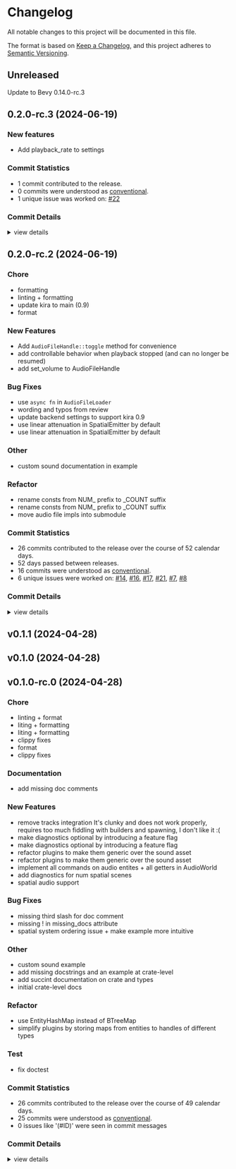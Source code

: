 # Changelog

All notable changes to this project will be documented in this file.

The format is based on [Keep a Changelog](https://keepachangelog.com/en/1.0.0/),
and this project adheres to [Semantic Versioning](https://semver.org/spec/v2.0.0.html).

## Unreleased

Update to Bevy 0.14.0-rc.3

## 0.2.0-rc.3 (2024-06-19)

### New features

- Add playback_rate to settings

### Commit Statistics

<csr-read-only-do-not-edit/>

 - 1 commit contributed to the release.
 - 0 commits were understood as [conventional](https://www.conventionalcommits.org).
 - 1 unique issue was worked on: [#22](https://github.com/SolarLiner/bevy-kira-components/issues/22)

### Commit Details

<csr-read-only-do-not-edit/>

<details><summary>view details</summary>

 * **[#22](https://github.com/SolarLiner/bevy-kira-components/issues/22)**
    - Add playback_rate to settings ([`a9bbbd1`](https://github.com/SolarLiner/bevy-kira-components/commit/a9bbbd197a46eb93bac183fd885fa10f9b371825))
</details>

## 0.2.0-rc.2 (2024-06-19)

<csr-id-fd0f1abb37698fb9f5bba94370378fa3083c17c2/>
<csr-id-54d0eeaf839e7215afb0d1f579440551c48e2a62/>
<csr-id-743a7622a259ade966331f125b3bace501f808da/>
<csr-id-359093ac9e1e6e2f0151cfb99613bb6eadacbabd/>
<csr-id-8f3087cf9a1094cc13c472c82ec7c77fda191cbc/>
<csr-id-d7579f2ab70e609c111bd4ffd6d3bba91f47b064/>
<csr-id-5a0e9278eae2a1c7c76f81647d494267afafc51f/>
<csr-id-2f45da39069e15f1a790572b085c346027b966c6/>

### Chore

 - <csr-id-fd0f1abb37698fb9f5bba94370378fa3083c17c2/> formatting
 - <csr-id-54d0eeaf839e7215afb0d1f579440551c48e2a62/> linting + formatting
 - <csr-id-743a7622a259ade966331f125b3bace501f808da/> update kira to main (0.9)
 - <csr-id-359093ac9e1e6e2f0151cfb99613bb6eadacbabd/> format

### New Features

 - <csr-id-bd71d8ea1d6719e9adda6c9a2ff0c32650a556c8/> Add `AudioFileHandle::toggle` method for convenience
 - <csr-id-3e52e51077f53f6f47e6ccced4e2882cc3218b3b/> add controllable behavior when playback stopped (and can no longer be resumed)
 - <csr-id-c4357184aa9cf17a32da0d103690d5379bae3c2c/> add set_volume to AudioFileHandle

### Bug Fixes

 - <csr-id-66ebc2312d6420b6941070c5e9a4ebae838ff794/> use `async fn` in `AudioFileLoader`
 - <csr-id-6bb722bb3a62e483efdca6b6bac9f0288fa6827c/> wording and typos from review
 - <csr-id-1718ec4dd076368b63e118edb9e6ec06fb41e607/> update backend settings to support kira 0.9
 - <csr-id-ad090adabafcc33d7e2bb5eeaa044adcca4e3b04/> use linear attenuation in SpatialEmitter by default
 - <csr-id-ee89f202ab401f12053945723aa528875f123025/> use linear attenuation in SpatialEmitter by default

### Other

 - <csr-id-8f3087cf9a1094cc13c472c82ec7c77fda191cbc/> custom sound documentation in example

### Refactor

 - <csr-id-d7579f2ab70e609c111bd4ffd6d3bba91f47b064/> rename consts from NUM_ prefix to _COUNT suffix
 - <csr-id-5a0e9278eae2a1c7c76f81647d494267afafc51f/> rename consts from NUM_ prefix to _COUNT suffix
 - <csr-id-2f45da39069e15f1a790572b085c346027b966c6/> move audio file impls into submodule

### Commit Statistics

<csr-read-only-do-not-edit/>

 - 26 commits contributed to the release over the course of 52 calendar days.
 - 52 days passed between releases.
 - 16 commits were understood as [conventional](https://www.conventionalcommits.org).
 - 6 unique issues were worked on: [#14](https://github.com/SolarLiner/bevy-kira-components/issues/14), [#16](https://github.com/SolarLiner/bevy-kira-components/issues/16), [#17](https://github.com/SolarLiner/bevy-kira-components/issues/17), [#21](https://github.com/SolarLiner/bevy-kira-components/issues/21), [#7](https://github.com/SolarLiner/bevy-kira-components/issues/7), [#8](https://github.com/SolarLiner/bevy-kira-components/issues/8)

### Commit Details

<csr-read-only-do-not-edit/>

<details><summary>view details</summary>

 * **[#14](https://github.com/SolarLiner/bevy-kira-components/issues/14)**
    - Add `AudioFileHandle::toggle` convenience method ([`1932421`](https://github.com/SolarLiner/bevy-kira-components/commit/19324217be7cfd74696b12ef8860eaa7f5d2c0c2))
 * **[#16](https://github.com/SolarLiner/bevy-kira-components/issues/16)**
    - Remove `Result<(), E>` from the API ([`93e56f1`](https://github.com/SolarLiner/bevy-kira-components/commit/93e56f18f1ca7b8db54416882d2a674ecad0a8f0))
 * **[#17](https://github.com/SolarLiner/bevy-kira-components/issues/17)**
    - Recreate `audio` and `decodable/custom_sound` examples from `bevy_audio` ([`81b696a`](https://github.com/SolarLiner/bevy-kira-components/commit/81b696a334c33a56f78bcb63c8de7d62fd67e931))
 * **[#21](https://github.com/SolarLiner/bevy-kira-components/issues/21)**
    - Update to Bevy 0.14.0-rc.2 ([`32068fe`](https://github.com/SolarLiner/bevy-kira-components/commit/32068fe39348b4b2f3e011c3a69e3e6573a5f480))
 * **[#7](https://github.com/SolarLiner/bevy-kira-components/issues/7)**
    - Rename consts from NUM_ prefix to _COUNT suffix ([`d7579f2`](https://github.com/SolarLiner/bevy-kira-components/commit/d7579f2ab70e609c111bd4ffd6d3bba91f47b064))
 * **[#8](https://github.com/SolarLiner/bevy-kira-components/issues/8)**
    - Use linear attenuation in SpatialEmitter by default ([`ad090ad`](https://github.com/SolarLiner/bevy-kira-components/commit/ad090adabafcc33d7e2bb5eeaa044adcca4e3b04))
 * **Uncategorized**
    - Add playback_rate to settings ([`4ea4855`](https://github.com/SolarLiner/bevy-kira-components/commit/4ea4855f0cc13353bb605bddeb9fd4e574941274))
    - Use `async fn` in `AudioFileLoader` ([`66ebc23`](https://github.com/SolarLiner/bevy-kira-components/commit/66ebc2312d6420b6941070c5e9a4ebae838ff794))
    - Formatting ([`fd0f1ab`](https://github.com/SolarLiner/bevy-kira-components/commit/fd0f1abb37698fb9f5bba94370378fa3083c17c2))
    - Custom sound documentation in example ([`8f3087c`](https://github.com/SolarLiner/bevy-kira-components/commit/8f3087cf9a1094cc13c472c82ec7c77fda191cbc))
    - Wording and typos from review ([`6bb722b`](https://github.com/SolarLiner/bevy-kira-components/commit/6bb722bb3a62e483efdca6b6bac9f0288fa6827c))
    - Linting + formatting ([`54d0eea`](https://github.com/SolarLiner/bevy-kira-components/commit/54d0eeaf839e7215afb0d1f579440551c48e2a62))
    - Update backend settings to support kira 0.9 ([`1718ec4`](https://github.com/SolarLiner/bevy-kira-components/commit/1718ec4dd076368b63e118edb9e6ec06fb41e607))
    - Update kira to main (0.9) ([`743a762`](https://github.com/SolarLiner/bevy-kira-components/commit/743a7622a259ade966331f125b3bace501f808da))
    - Format ([`359093a`](https://github.com/SolarLiner/bevy-kira-components/commit/359093ac9e1e6e2f0151cfb99613bb6eadacbabd))
    - Add `AudioFileHandle::toggle` method for convenience ([`bd71d8e`](https://github.com/SolarLiner/bevy-kira-components/commit/bd71d8ea1d6719e9adda6c9a2ff0c32650a556c8))
    - Update src/spatial.rs ([`00be819`](https://github.com/SolarLiner/bevy-kira-components/commit/00be819acdf29dd7eae05063ab6c7c1bd3ce2403))
    - Use linear attenuation in SpatialEmitter by default ([`ee89f20`](https://github.com/SolarLiner/bevy-kira-components/commit/ee89f202ab401f12053945723aa528875f123025))
    - Rename consts from NUM_ prefix to _COUNT suffix ([`5a0e927`](https://github.com/SolarLiner/bevy-kira-components/commit/5a0e9278eae2a1c7c76f81647d494267afafc51f))
    - Merge pull request #9 from GitGhillie/audio-control-example ([`184780c`](https://github.com/SolarLiner/bevy-kira-components/commit/184780c7e986eb727f1ef3cac0c2e26f11bce535))
    - No_run on doc example ([`de68f8b`](https://github.com/SolarLiner/bevy-kira-components/commit/de68f8b173439eeb3837f314995c8d37ac4a207c))
    - :chore: formatting ([`f028768`](https://github.com/SolarLiner/bevy-kira-components/commit/f028768bb668735b3b183c5572241ceaf588f45f))
    - Add controllable behavior when playback stopped (and can no longer be resumed) ([`3e52e51`](https://github.com/SolarLiner/bevy-kira-components/commit/3e52e51077f53f6f47e6ccced4e2882cc3218b3b))
    - Move audio file impls into submodule ([`2f45da3`](https://github.com/SolarLiner/bevy-kira-components/commit/2f45da39069e15f1a790572b085c346027b966c6))
    - Add set_volume to AudioFileHandle ([`c435718`](https://github.com/SolarLiner/bevy-kira-components/commit/c4357184aa9cf17a32da0d103690d5379bae3c2c))
    - Merge pull request #3 from SolarLiner/release/0.1.1 ([`c67b5e8`](https://github.com/SolarLiner/bevy-kira-components/commit/c67b5e8866ffc47d3f4dcff841383d050d83a04f))
</details>

## v0.1.1 (2024-04-28)

## v0.1.0 (2024-04-28)

## v0.1.0-rc.0 (2024-04-28)

<csr-id-b6e64ddea63a51254ed4f02d2b6127b8b1035bfe/>
<csr-id-64a30935c5875f213d76ab70e1357f0352602d5b/>
<csr-id-70fbdded7a3e66031425c69bccc5adf71d700db4/>
<csr-id-6f91bc8af5a099917ec45b4614aa3fbfd8260ac0/>
<csr-id-ad7dbf94352b4537fcf3a62fc0448edc0bd10770/>
<csr-id-a2f3a979cda9c171782f877bc2681beb6bb12c57/>
<csr-id-415970c56598b36e0c5701578b4308fe3ccac4d9/>
<csr-id-bdf1bce6bd58280199e795d818b701a07b537e08/>
<csr-id-74924f76ff38c9cef5960a5800d7db0a59ceeaf0/>
<csr-id-e65b6e853bd31aac94a089bd8276d8b2fdc2b509/>
<csr-id-e4777a76c8442eb6fb3b935585ac8bd34f1543f0/>
<csr-id-953647b94863fd01436a13a46ed18f39a54e02ba/>
<csr-id-8b818f1de215c53e8ba5f79147608e529a2ee163/>

### Chore

 - <csr-id-b6e64ddea63a51254ed4f02d2b6127b8b1035bfe/> linting + format
 - <csr-id-64a30935c5875f213d76ab70e1357f0352602d5b/> liting + formatting
 - <csr-id-70fbdded7a3e66031425c69bccc5adf71d700db4/> liting + formatting
 - <csr-id-6f91bc8af5a099917ec45b4614aa3fbfd8260ac0/> clippy fixes
 - <csr-id-ad7dbf94352b4537fcf3a62fc0448edc0bd10770/> format
 - <csr-id-a2f3a979cda9c171782f877bc2681beb6bb12c57/> clippy fixes

### Documentation

 - <csr-id-a0a530c39929b8e3efcf8303911eb71c42e47589/> add missing doc comments

### New Features

 - <csr-id-3864d282a56dbe41ccc932bfd48dae479c2464e8/> remove tracks integration
   It's clunky and does not work properly, requires too much fiddling with builders and spawning, I don't like it :(
 - <csr-id-7ccaed59e698c0d7573d39e217f1dac4d1b1f52a/> make diagnostics optional by introducing a feature flag
 - <csr-id-40a9cf8e41eb79d58a162a6b017df4c6212313fa/> make diagnostics optional by introducing a feature flag
 - <csr-id-448694d5d446c852f4eaa688cc36cd78ba925b2b/> refactor plugins to make them generic over the sound asset
 - <csr-id-d54b649295617dbd625f22d978d6644d77b6b5da/> refactor plugins to make them generic over the sound asset
 - <csr-id-9cf11ce23b54ece421e8b9c699861f193da69085/> implement all commands on audio entites + all getters in AudioWorld
 - <csr-id-f2cddf07e947ed3551e6d304bf498b9a46520379/> add diagnostics for num spatial scenes
 - <csr-id-710c788e2d84673dc8886f931987b1c0094a9df6/> spatial audio support

### Bug Fixes

 - <csr-id-aba6fc83005e6ae5b384dd89740ab57bc0cb3b55/> missing third slash for doc comment
 - <csr-id-a8e2b69e33dee886e9262302abaa127c2dcc2b2b/> missing ! in missing_docs attribute
 - <csr-id-1b361488f66b5b5c1ecc52133298c8018547dd13/> spatial system ordering issue + make example more intuitive

### Other

 - <csr-id-415970c56598b36e0c5701578b4308fe3ccac4d9/> custom sound example
 - <csr-id-bdf1bce6bd58280199e795d818b701a07b537e08/> add missing docstrings and an example at crate-level
 - <csr-id-74924f76ff38c9cef5960a5800d7db0a59ceeaf0/> add succint documentation on crate and types
 - <csr-id-e65b6e853bd31aac94a089bd8276d8b2fdc2b509/> initial crate-level docs

### Refactor

 - <csr-id-e4777a76c8442eb6fb3b935585ac8bd34f1543f0/> use EntityHashMap instead of BTreeMap
 - <csr-id-953647b94863fd01436a13a46ed18f39a54e02ba/> simplify plugins by storing maps from entities to handles of different types

### Test

 - <csr-id-8b818f1de215c53e8ba5f79147608e529a2ee163/> fix doctest

### Commit Statistics

<csr-read-only-do-not-edit/>

 - 26 commits contributed to the release over the course of 49 calendar days.
 - 25 commits were understood as [conventional](https://www.conventionalcommits.org).
 - 0 issues like '(#ID)' were seen in commit messages

### Commit Details

<csr-read-only-do-not-edit/>

<details><summary>view details</summary>

 * **Uncategorized**
    - Missing third slash for doc comment ([`aba6fc8`](https://github.com/SolarLiner/bevy-kira-components/commit/aba6fc83005e6ae5b384dd89740ab57bc0cb3b55))
    - Remove tracks integration ([`3864d28`](https://github.com/SolarLiner/bevy-kira-components/commit/3864d282a56dbe41ccc932bfd48dae479c2464e8))
    - Add missing doc comments ([`a0a530c`](https://github.com/SolarLiner/bevy-kira-components/commit/a0a530c39929b8e3efcf8303911eb71c42e47589))
    - Missing ! in missing_docs attribute ([`a8e2b69`](https://github.com/SolarLiner/bevy-kira-components/commit/a8e2b69e33dee886e9262302abaa127c2dcc2b2b))
    - Make diagnostics optional by introducing a feature flag ([`7ccaed5`](https://github.com/SolarLiner/bevy-kira-components/commit/7ccaed59e698c0d7573d39e217f1dac4d1b1f52a))
    - Make diagnostics optional by introducing a feature flag ([`40a9cf8`](https://github.com/SolarLiner/bevy-kira-components/commit/40a9cf8e41eb79d58a162a6b017df4c6212313fa))
    - Custom sound example ([`415970c`](https://github.com/SolarLiner/bevy-kira-components/commit/415970c56598b36e0c5701578b4308fe3ccac4d9))
    - Fix doctest ([`8b818f1`](https://github.com/SolarLiner/bevy-kira-components/commit/8b818f1de215c53e8ba5f79147608e529a2ee163))
    - Linting + format ([`b6e64dd`](https://github.com/SolarLiner/bevy-kira-components/commit/b6e64ddea63a51254ed4f02d2b6127b8b1035bfe))
    - Add missing docstrings and an example at crate-level ([`bdf1bce`](https://github.com/SolarLiner/bevy-kira-components/commit/bdf1bce6bd58280199e795d818b701a07b537e08))
    - Refactor plugins to make them generic over the sound asset ([`448694d`](https://github.com/SolarLiner/bevy-kira-components/commit/448694d5d446c852f4eaa688cc36cd78ba925b2b))
    - Refactor plugins to make them generic over the sound asset ([`d54b649`](https://github.com/SolarLiner/bevy-kira-components/commit/d54b649295617dbd625f22d978d6644d77b6b5da))
    - Liting + formatting ([`64a3093`](https://github.com/SolarLiner/bevy-kira-components/commit/64a30935c5875f213d76ab70e1357f0352602d5b))
    - Add succint documentation on crate and types ([`74924f7`](https://github.com/SolarLiner/bevy-kira-components/commit/74924f76ff38c9cef5960a5800d7db0a59ceeaf0))
    - Implement all commands on audio entites + all getters in AudioWorld ([`9cf11ce`](https://github.com/SolarLiner/bevy-kira-components/commit/9cf11ce23b54ece421e8b9c699861f193da69085))
    - Initial crate-level docs ([`e65b6e8`](https://github.com/SolarLiner/bevy-kira-components/commit/e65b6e853bd31aac94a089bd8276d8b2fdc2b509))
    - Liting + formatting ([`70fbdde`](https://github.com/SolarLiner/bevy-kira-components/commit/70fbdded7a3e66031425c69bccc5adf71d700db4))
    - Use EntityHashMap instead of BTreeMap ([`e4777a7`](https://github.com/SolarLiner/bevy-kira-components/commit/e4777a76c8442eb6fb3b935585ac8bd34f1543f0))
    - Spatial system ordering issue + make example more intuitive ([`1b36148`](https://github.com/SolarLiner/bevy-kira-components/commit/1b361488f66b5b5c1ecc52133298c8018547dd13))
    - Clippy fixes ([`6f91bc8`](https://github.com/SolarLiner/bevy-kira-components/commit/6f91bc8af5a099917ec45b4614aa3fbfd8260ac0))
    - Format ([`ad7dbf9`](https://github.com/SolarLiner/bevy-kira-components/commit/ad7dbf94352b4537fcf3a62fc0448edc0bd10770))
    - Add diagnostics for num spatial scenes ([`f2cddf0`](https://github.com/SolarLiner/bevy-kira-components/commit/f2cddf07e947ed3551e6d304bf498b9a46520379))
    - Simplify plugins by storing maps from entities to handles of different types ([`953647b`](https://github.com/SolarLiner/bevy-kira-components/commit/953647b94863fd01436a13a46ed18f39a54e02ba))
    - Clippy fixes ([`a2f3a97`](https://github.com/SolarLiner/bevy-kira-components/commit/a2f3a979cda9c171782f877bc2681beb6bb12c57))
    - Spatial audio support ([`710c788`](https://github.com/SolarLiner/bevy-kira-components/commit/710c788e2d84673dc8886f931987b1c0094a9df6))
    - Initial commit with components for audio source and tracks ([`6a8d3f1`](https://github.com/SolarLiner/bevy-kira-components/commit/6a8d3f13425b4f334659727788387d9fbcc1955b))
</details>

